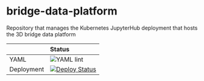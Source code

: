# bridge-data-platform
Repository that manages the Kubernetes JupyterHub deployment that hosts the 3D bridge data platform

| | Status |
| :--- | :--- |
| YAML | ![YAML lint](https://github.com/alan-turing-institute/bridge-data-platform/workflows/YAML%20lint/badge.svg?branch=master) |
| Deployment | [![Deploy Status](https://dev.azure.com/bridge-data-platform/bridge-data-platform/_apis/build/status/Continuous%20Deployment%20-%20Helm%20Upgrade?branchName=master)](https://dev.azure.com/bridge-data-platform/bridge-data-platform/_build/latest?definitionId=1&branchName=master) |
